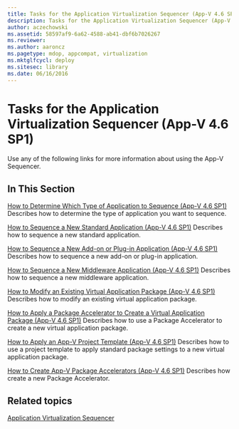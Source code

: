 ```yaml
---
title: Tasks for the Application Virtualization Sequencer (App-V 4.6 SP1)
description: Tasks for the Application Virtualization Sequencer (App-V 4.6 SP1)
author: aczechowski
ms.assetid: 58597af9-6a62-4588-ab41-dbf6b7026267
ms.reviewer:
ms.author: aaroncz
ms.pagetype: mdop, appcompat, virtualization
ms.mktglfcycl: deploy
ms.sitesec: library
ms.date: 06/16/2016
---
```



# Tasks for the Application Virtualization Sequencer (App-V 4.6 SP1)


Use any of the following links for more information about using the App-V Sequencer.

## In This Section


<a href="" id="how-to-determine-which-type-of-application-to-sequence---app-v-4-6-sp1-"></a>[How to Determine Which Type of Application to Sequence (App-V 4.6 SP1)](how-to-determine-which-type-of-application-to-sequence---app-v-46-sp1-.md)
Describes how to determine the type of application you want to sequence.

<a href="" id="how-to-sequence-a-new-standard-application--app-v-4-6-sp1-"></a>[How to Sequence a New Standard Application (App-V 4.6 SP1)](how-to-sequence-a-new-standard-application--app-v-46-sp1-.md)
Describes how to sequence a new standard application.

<a href="" id="how-to-sequence-a-new-add-on-or-plug-in-application--app-v-4-6-sp1-"></a>[How to Sequence a New Add-on or Plug-in Application (App-V 4.6 SP1)](how-to-sequence-a-new-add-on-or-plug-in-application--app-v-46-sp1-.md)
Describes how to sequence a new add-on or plug-in application.

<a href="" id="how-to-sequence-a-new-middleware-application--app-v-4-6-sp1-"></a>[How to Sequence a New Middleware Application (App-V 4.6 SP1)](how-to-sequence-a-new-middleware-application--app-v-46-sp1-.md)
Describes how to sequence a new middleware application.

<a href="" id="how-to-modify-an-existing-virtual-application-package--app-v-4-6-sp1-"></a>[How to Modify an Existing Virtual Application Package (App-V 4.6 SP1)](how-to-modify-an-existing-virtual-application-package--app-v-46-sp1-.md)
Describes how to modify an existing virtual application package.

<a href="" id="how-to-apply-a-package-accelerator-to-create-a-virtual-application-package---app-v-4-6-sp1-"></a>[How to Apply a Package Accelerator to Create a Virtual Application Package (App-V 4.6 SP1)](how-to-apply-a-package-accelerator-to-create-a-virtual-application-package---app-v-46-sp1-.md)
Describes how to use a Package Accelerator to create a new virtual application package.

<a href="" id="how-to-apply-an-app-v-project-template--app-v-4-6-sp1-"></a>[How to Apply an App-V Project Template (App-V 4.6 SP1)](how-to-apply-an-app-v-project-template--app-v-46-sp1-.md)
Describes how to use a project template to apply standard package settings to a new virtual application package.

<a href="" id="how-to-create-app-v-package-accelerators--app-v-4-6-sp1-"></a>[How to Create App-V Package Accelerators (App-V 4.6 SP1)](how-to-create-app-v-package-accelerators--app-v-46-sp1-.md)
Describes how create a new Package Accelerator.

## Related topics


[Application Virtualization Sequencer](application-virtualization-sequencer.md)

 

 





